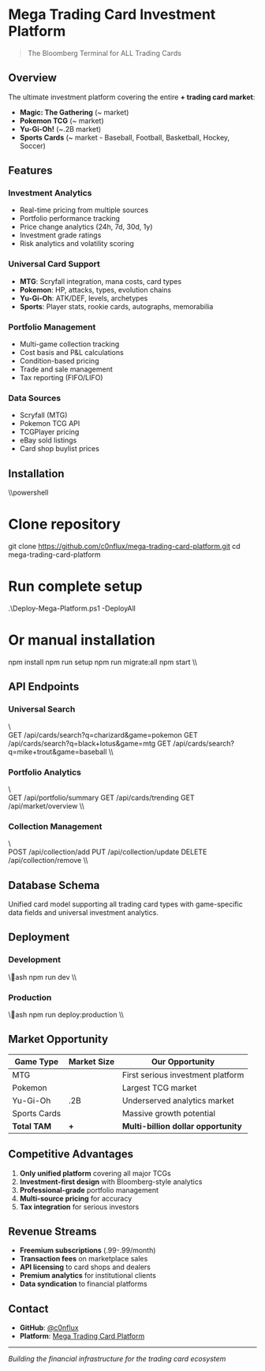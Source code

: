 ﻿#  Mega Trading Card Investment Platform

> The Bloomberg Terminal for ALL Trading Cards

##  Overview

The ultimate investment platform covering the entire **+ trading card market**:

- **Magic: The Gathering** (~ market)
- **Pokemon TCG** (~ market)
- **Yu-Gi-Oh!** (~.2B market)
- **Sports Cards** (~ market - Baseball, Football, Basketball, Hockey, Soccer)

##  Features

###  Investment Analytics
- Real-time pricing from multiple sources
- Portfolio performance tracking
- Price change analytics (24h, 7d, 30d, 1y)
- Investment grade ratings
- Risk analytics and volatility scoring

###  Universal Card Support
- **MTG**: Scryfall integration, mana costs, card types
- **Pokemon**: HP, attacks, types, evolution chains
- **Yu-Gi-Oh**: ATK/DEF, levels, archetypes
- **Sports**: Player stats, rookie cards, autographs, memorabilia

###  Portfolio Management
- Multi-game collection tracking
- Cost basis and P&L calculations
- Condition-based pricing
- Trade and sale management
- Tax reporting (FIFO/LIFO)

###  Data Sources
- Scryfall (MTG)
- Pokemon TCG API
- TCGPlayer pricing
- eBay sold listings
- Card shop buylist prices

##  Installation

\\\powershell
# Clone repository
git clone https://github.com/c0nflux/mega-trading-card-platform.git
cd mega-trading-card-platform

# Run complete setup
.\Deploy-Mega-Platform.ps1 -DeployAll

# Or manual installation
npm install
npm run setup
npm run migrate:all
npm start
\\\

##  API Endpoints

### Universal Search
\\\
GET /api/cards/search?q=charizard&game=pokemon
GET /api/cards/search?q=black+lotus&game=mtg
GET /api/cards/search?q=mike+trout&game=baseball
\\\

### Portfolio Analytics
\\\
GET /api/portfolio/summary
GET /api/cards/trending
GET /api/market/overview
\\\

### Collection Management
\\\
POST /api/collection/add
PUT /api/collection/update
DELETE /api/collection/remove
\\\

##  Database Schema

Unified card model supporting all trading card types with game-specific data fields and universal investment analytics.

##  Deployment

### Development
\\\ash
npm run dev
\\\

### Production
\\\ash
npm run deploy:production
\\\

##  Market Opportunity

| Game Type | Market Size | Our Opportunity |
|-----------|-------------|-----------------|
| MTG |  | First serious investment platform |
| Pokemon |  | Largest TCG market |
| Yu-Gi-Oh | .2B | Underserved analytics market |
| Sports Cards |  | Massive growth potential |
| **Total TAM** | **+** | **Multi-billion dollar opportunity** |

##  Competitive Advantages

1. **Only unified platform** covering all major TCGs
2. **Investment-first design** with Bloomberg-style analytics
3. **Professional-grade** portfolio management
4. **Multi-source pricing** for accuracy
5. **Tax integration** for serious investors

##  Revenue Streams

- **Freemium subscriptions** (.99-.99/month)
- **Transaction fees** on marketplace sales
- **API licensing** to card shops and dealers
- **Premium analytics** for institutional clients
- **Data syndication** to financial platforms

##  Contact

- **GitHub**: [@c0nflux](https://github.com/c0nflux)
- **Platform**: [Mega Trading Card Platform](https://github.com/c0nflux/mega-trading-card-platform)

---

*Building the financial infrastructure for the trading card ecosystem* 
